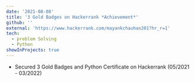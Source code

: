 ```yaml
---
date: '2021-08-08'
title: '3 Gold Badges on Hackerrank *Achievement*'
github: ''
external: 'https://www.hackerrank.com/mayankchauhan201?hr_r=1'
tech:
  - problem Solving
  - Python
showInProjects: true
---
```


 - Secured 3 Gold Badges and Python Certificate on Hackerrank (05/2021 - 03/2022)
